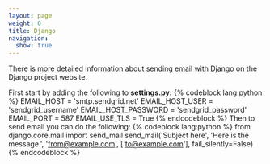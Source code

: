 ```yaml
---
layout: page
weight: 0
title: Django
navigation:
  show: true
---
```


There is more detailed information about [sending email with Django](https://docs.djangoproject.com/en/dev/topics/email/) on the Django project website.

First start by adding the following to **settings.py:** {% codeblock lang:python %} EMAIL\_HOST = 'smtp.sendgrid.net' EMAIL\_HOST\_USER = 'sendgrid\_username' EMAIL\_HOST\_PASSWORD = 'sendgrid\_password' EMAIL\_PORT = 587 EMAIL\_USE\_TLS = True {% endcodeblock %} Then to send email you can do the following: {% codeblock lang:python %} from django.core.mail import send\_mail send\_mail('Subject here', 'Here is the message.', 'from@example.com', ['to@example.com'], fail\_silently=False) {% endcodeblock %}
